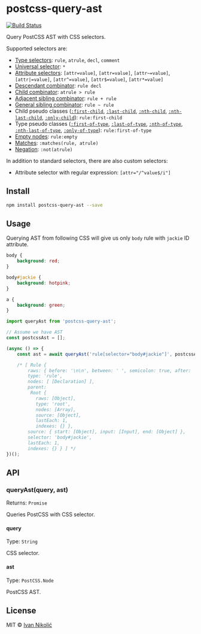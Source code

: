 # postcss-query-ast

[![Build Status][ci-img]][ci]

Query PostCSS AST with CSS selectors.

Supported selectors are:

-   [Type selectors][mdn-type-selector]: `rule`, `atrule`, `decl`, `comment`
-   [Universal selector](mdn-universal-selector): `*`
-   [Attribute selectors][mdn-attribute-selector]: `[attr=value]`,
    `[attr=value]`, `[attr~=value]`, `[attr|=value]`, `[attr^=value]`,
    `[attr$=value]`, `[attr*=value]`
-   [Descendant combinator][mdn-descendant-combinator]: `rule decl`
-   [Child combinator][mdn-child-combinator]: `atrule > rule`
-   [Adjacent sibling combinator][mdn-adjacent-sibling-combinator]:
    `rule + rule`
-   [General sibling combinator][mdn-general-sibling-combinator]: `rule ~ rule`
-   Child pseudo classes ([`:first-child`][mdn-first-child],
    [`:last-child`][mdn-last-child], [`:nth-child`][mdn-nth-child],
    [`:nth-last-child`][mdn-nth-last-child], [`:only-child`][mdn-only-child]):
    `rule:first-child`
-   Type pseudo classes ([`:first-of-type`][mdn-first-of-type],
    [`:last-of-type`][mdn-last-of-type], [`:nth-of-type`][mdn-nth-of-type],
    [`:nth-last-of-type`][mdn-nth-last-of-type],
    [`:only-of-type`][mdn-only-of-type]): `rule:first-of-type`
-   [Empty nodes][mdn-empty]: `rule:empty`
-   [Matches][mdn-matches]: `:matches(rule, atrule)`
-   [Negation][mdn-not]: `:not(atrule)`

In addition to standard selectors, there are also custom selectors:

-   Attribute selector with regular expression: `[attr="/^value$/i"]`

## Install

```sh
npm install postcss-query-ast --save
```

## Usage

Querying AST from following CSS will give us only `body` rule with `jackie` ID
attribute.

```css
body {
	background: red;
}

body#jackie {
	background: hotpink;
}

a {
	background: green;
}
```

```js
import queryAst from 'postcss-query-ast';

// Assume we have AST
const postcssAst = [];

(async () => {
	const ast = await queryAst('rule[selector="body#jackie"]', postcssAst);

	/* [ Rule {
	    raws: { before: '\n\n', between: ' ', semicolon: true, after: '\n' },
	    type: 'rule',
	    nodes: [ [Declaration] ],
	    parent: 
	     Root {
	       raws: [Object],
	       type: 'root',
	       nodes: [Array],
	       source: [Object],
	       lastEach: 1,
	       indexes: {} },
	    source: { start: [Object], input: [Input], end: [Object] },
	    selector: 'body#jackie',
	    lastEach: 1,
	    indexes: {} } ] */
})();
```

## API

### queryAst(query, ast)

Returns: `Promise`

Queries PostCSS with CSS selector.

#### query

Type: `String`

CSS selector.

#### ast

Type: `PostCSS.Node`

PostCSS AST.

## License

MIT © [Ivan Nikolić](http://ivannikolic.com)

<!-- prettier-ignore-start -->

[ci]: https://travis-ci.com/niksy/postcss-query-ast
[ci-img]: https://travis-ci.com/niksy/postcss-query-ast.svg?branch=master
[mdn-type-selector]: https://developer.mozilla.org/en-US/docs/Web/CSS/Type_selectors
[mdn-universal-selector]: https://developer.mozilla.org/en-US/docs/Web/CSS/Universal_selectors
[mdn-attribute-selector]: https://developer.mozilla.org/en-US/docs/Web/CSS/Attribute_selectors
[mdn-descendant-combinator]: https://developer.mozilla.org/en-US/docs/Web/CSS/Descendant_selectors
[mdn-child-combinator]: https://developer.mozilla.org/en-US/docs/Web/CSS/Child_selectors
[mdn-adjacent-sibling-combinator]: https://developer.mozilla.org/en-US/docs/Web/CSS/Adjacent_sibling_selectors
[mdn-general-sibling-combinator]: https://developer.mozilla.org/en-US/docs/Web/CSS/General_sibling_selectors
[mdn-first-child]: https://developer.mozilla.org/en-US/docs/Web/CSS/:first-child
[mdn-last-child]: https://developer.mozilla.org/en-US/docs/Web/CSS/:last-child
[mdn-nth-child]: https://developer.mozilla.org/en-US/docs/Web/CSS/:nth-child
[mdn-nth-last-child]: https://developer.mozilla.org/en-US/docs/Web/CSS/:nth-last-child
[mdn-only-child]: https://developer.mozilla.org/en-US/docs/Web/CSS/:only-child
[mdn-first-of-type]: https://developer.mozilla.org/en-US/docs/Web/CSS/:first-of-type
[mdn-last-of-type]: https://developer.mozilla.org/en-US/docs/Web/CSS/:last-of-type
[mdn-nth-of-type]: https://developer.mozilla.org/en-US/docs/Web/CSS/:nth-of-type
[mdn-nth-last-of-type]: https://developer.mozilla.org/en-US/docs/Web/CSS/:nth-last-of-type
[mdn-only-of-type]: https://developer.mozilla.org/en-US/docs/Web/CSS/:only-of-type
[mdn-empty]: https://developer.mozilla.org/en-US/docs/Web/CSS/:empty
[mdn-matches]: https://developer.mozilla.org/en-US/docs/Web/CSS/:matches
[mdn-not]: https://developer.mozilla.org/en-US/docs/Web/CSS/:not

<!-- prettier-ignore-end -->
